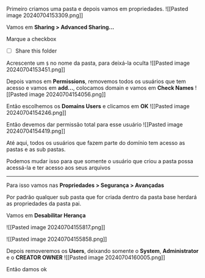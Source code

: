 
Primeiro criamos uma pasta e depois vamos em propriedades.
![[Pasted image 20240704153309.png]]

Vamos em **Sharing > Advanced Sharing...**

Marque a checkbox 
- [ ] Share this folder

Acrescente um `$` no nome da pasta, para deixá-la oculta
![[Pasted image 20240704153451.png]]

Depois vamos em **Permissions**, removemos todos os usuários que tem acesso e vamos em **add...**, colocamos domain e vamos em **Check Names**
![[Pasted image 20240704154056.png]]

Então escolhemos os **Domains Users** e clicamos em **OK**
![[Pasted image 20240704154246.png]]

Então devemos dar permissão total para esse usuário
![[Pasted image 20240704154419.png]]

Até aqui, todos os usuários que fazem parte do domínio tem acesso as pastas e as sub pastas.

Podemos mudar isso para que somente o usuário que criou a pasta possa acessá-la e ter acesso aos seus arquivos

---

Para isso vamos nas **Propriedades > Segurança > Avançadas**

Por padrão qualquer sub pasta que for criada dentro da pasta base herdará as propriedades da pasta pai.

Vamos em **Desabilitar Herança**

![[Pasted image 20240704155817.png]]

![[Pasted image 20240704155858.png]]

Depois removeremos os **Users**, deixando somente o **System**, **Administrator** e o **CREATOR OWNER**
![[Pasted image 20240704160005.png]]

Então damos ok


































